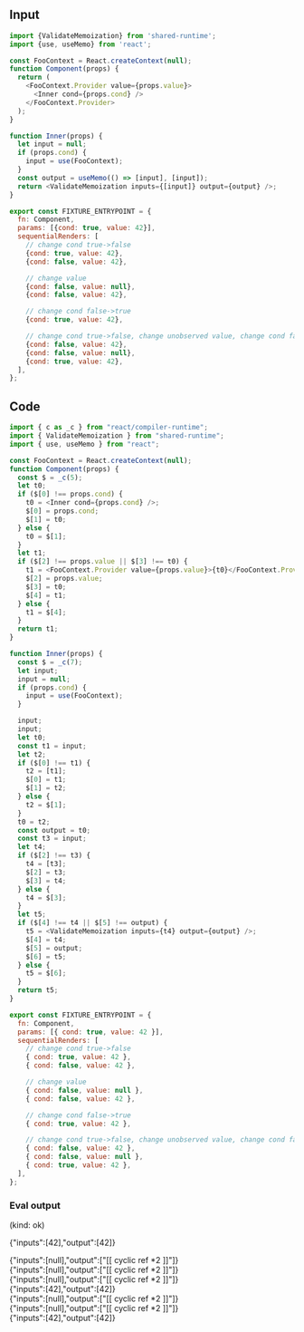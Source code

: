 
## Input

```javascript
import {ValidateMemoization} from 'shared-runtime';
import {use, useMemo} from 'react';

const FooContext = React.createContext(null);
function Component(props) {
  return (
    <FooContext.Provider value={props.value}>
      <Inner cond={props.cond} />
    </FooContext.Provider>
  );
}

function Inner(props) {
  let input = null;
  if (props.cond) {
    input = use(FooContext);
  }
  const output = useMemo(() => [input], [input]);
  return <ValidateMemoization inputs={[input]} output={output} />;
}

export const FIXTURE_ENTRYPOINT = {
  fn: Component,
  params: [{cond: true, value: 42}],
  sequentialRenders: [
    // change cond true->false
    {cond: true, value: 42},
    {cond: false, value: 42},

    // change value
    {cond: false, value: null},
    {cond: false, value: 42},

    // change cond false->true
    {cond: true, value: 42},

    // change cond true->false, change unobserved value, change cond false->true
    {cond: false, value: 42},
    {cond: false, value: null},
    {cond: true, value: 42},
  ],
};

```

## Code

```javascript
import { c as _c } from "react/compiler-runtime";
import { ValidateMemoization } from "shared-runtime";
import { use, useMemo } from "react";

const FooContext = React.createContext(null);
function Component(props) {
  const $ = _c(5);
  let t0;
  if ($[0] !== props.cond) {
    t0 = <Inner cond={props.cond} />;
    $[0] = props.cond;
    $[1] = t0;
  } else {
    t0 = $[1];
  }
  let t1;
  if ($[2] !== props.value || $[3] !== t0) {
    t1 = <FooContext.Provider value={props.value}>{t0}</FooContext.Provider>;
    $[2] = props.value;
    $[3] = t0;
    $[4] = t1;
  } else {
    t1 = $[4];
  }
  return t1;
}

function Inner(props) {
  const $ = _c(7);
  let input;
  input = null;
  if (props.cond) {
    input = use(FooContext);
  }

  input;
  input;
  let t0;
  const t1 = input;
  let t2;
  if ($[0] !== t1) {
    t2 = [t1];
    $[0] = t1;
    $[1] = t2;
  } else {
    t2 = $[1];
  }
  t0 = t2;
  const output = t0;
  const t3 = input;
  let t4;
  if ($[2] !== t3) {
    t4 = [t3];
    $[2] = t3;
    $[3] = t4;
  } else {
    t4 = $[3];
  }
  let t5;
  if ($[4] !== t4 || $[5] !== output) {
    t5 = <ValidateMemoization inputs={t4} output={output} />;
    $[4] = t4;
    $[5] = output;
    $[6] = t5;
  } else {
    t5 = $[6];
  }
  return t5;
}

export const FIXTURE_ENTRYPOINT = {
  fn: Component,
  params: [{ cond: true, value: 42 }],
  sequentialRenders: [
    // change cond true->false
    { cond: true, value: 42 },
    { cond: false, value: 42 },

    // change value
    { cond: false, value: null },
    { cond: false, value: 42 },

    // change cond false->true
    { cond: true, value: 42 },

    // change cond true->false, change unobserved value, change cond false->true
    { cond: false, value: 42 },
    { cond: false, value: null },
    { cond: true, value: 42 },
  ],
};

```
      
### Eval output
(kind: ok) <div>{"inputs":[42],"output":[42]}</div>
<div>{"inputs":[null],"output":["[[ cyclic ref *2 ]]"]}</div>
<div>{"inputs":[null],"output":["[[ cyclic ref *2 ]]"]}</div>
<div>{"inputs":[null],"output":["[[ cyclic ref *2 ]]"]}</div>
<div>{"inputs":[42],"output":[42]}</div>
<div>{"inputs":[null],"output":["[[ cyclic ref *2 ]]"]}</div>
<div>{"inputs":[null],"output":["[[ cyclic ref *2 ]]"]}</div>
<div>{"inputs":[42],"output":[42]}</div>